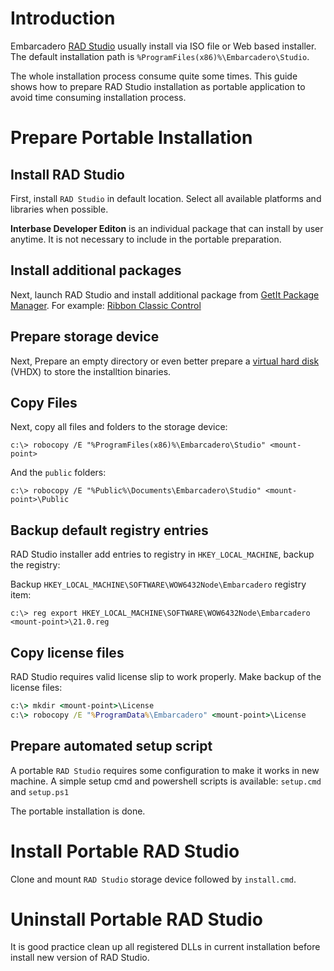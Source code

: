 # Introduction

Embarcadero [RAD Studio](https://www.embarcadero.com/products/rad-studio/) usually install via ISO file or Web based installer.  The default installation path is `%ProgramFiles(x86)%\Embarcadero\Studio`.

The whole installation process consume quite some times.  This guide shows how to prepare RAD Studio installation as portable application to avoid time consuming installation process.

# Prepare Portable Installation

## Install RAD Studio

First, install `RAD Studio` in default location.  Select all available platforms and libraries when possible.

**Interbase Developer Editon** is an individual package that can install by user anytime.  It is not necessary to include in the portable preparation.

## Install additional packages

Next, launch RAD Studio and install additional package from [GetIt Package Manager](http://docwiki.embarcadero.com/RADStudio/Sydney/en/GetIt_Package_Manager).  For example: [Ribbon Classic Control](http://docwiki.embarcadero.com/RADStudio/Sydney/en/Ribbon_Controls)

## Prepare storage device

Next, Prepare an empty directory or even better prepare a [virtual hard disk](https://docs.microsoft.com/en-us/windows-server/storage/disk-management/manage-virtual-hard-disks) (VHDX) to store the installtion binaries.

## Copy Files

Next, copy all files and folders to the storage device:

    c:\> robocopy /E "%ProgramFiles(x86)%\Embarcadero\Studio" <mount-point>

And the `public` folders:

    c:\> robocopy /E "%Public%\Documents\Embarcadero\Studio" <mount-point>\Public

## Backup default registry entries

RAD Studio installer add entries to registry in `HKEY_LOCAL_MACHINE`, backup the registry:

Backup `HKEY_LOCAL_MACHINE\SOFTWARE\WOW6432Node\Embarcadero` registry item:

    c:\> reg export HKEY_LOCAL_MACHINE\SOFTWARE\WOW6432Node\Embarcadero <mount-point>\21.0.reg

## Copy license files

RAD Studio requires valid license slip to work properly.  Make backup of the license files:

```cmd
c:\> mkdir <mount-point>\License
c:\> robocopy /E "%ProgramData%\Embarcadero" <mount-point>\License
```

## Prepare automated setup script

A portable `RAD Studio` requires some configuration to make it works in new machine.  A simple setup cmd and powershell scripts is available: `setup.cmd` and `setup.ps1`

The portable installation is done.

# Install Portable RAD Studio

Clone and mount `RAD Studio` storage device followed by `install.cmd`.

# Uninstall Portable RAD Studio

It is good practice clean up all registered DLLs in current installation before install new version of RAD Studio.
